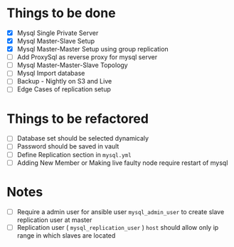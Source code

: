 # Things to be done
- [x] Mysql Single Private Server
- [x] Mysql Master-Slave Setup
- [x] Mysql Master-Master Setup using group replication
- [ ] Add ProxySql as reverse proxy for mysql server
- [ ] Mysql Master-Master-Slave Topology 
- [ ] Mysql Import database
- [ ] Backup - Nightly on S3 and Live
- [ ] Edge Cases of replication setup

# Things to be refactored
- [ ] Database set should be selected dynamicaly
- [ ] Password should be saved in vault
- [ ] Define Replication section in `mysql.yml` 
- [ ] Adding New Member or Making live faulty node require restart of mysql

# Notes
- [ ] Require a admin user for ansible user `mysql_admin_user` to create slave replication user at master
- [ ] Replication user ( `mysql_replication_user` ) `host` should allow only ip range in which slaves are located